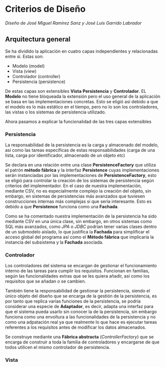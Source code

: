 Criterios de Diseño
==
###### Diseño de José Miguel Ramírez Sanz y José Luis Garrido Labrador

## Arquitectura general
Se ha dividido la aplicación en cuatro capas independientes y relacionadas entre si. Estas son:
* Modelo (model)
* Vista (view)
* Controlador (controller)
* Persistencia (persistence)

De estas capas son extensibles **Vista** **Persistencia** y **Controlador**. EL **Modelo** no tiene bloqueada la extensión pero el uso general de la aplicación se basa en las implementaciones concretas. Esto se eligió así debido a que el modelo es lo más estático en el tiempo, pero no lo son los controladores, las vistas o los sistemas de persistencia utilizado.

Ahora pasamos a explicar la funcionalidad de las tres capas extensibles

### Persistencia
La responsabilidad de la persistencia es la carga y almacenado del modelo, así como las tareas específicas de estas responsabilidades (carga de una lista, carga por identificador, almacenado de un objeto etc)

Se declara en una relación entre una clase **PersistenceFactory** que utiliza el patrón **método fábrica** y la interfaz **Persistence** cuyas implementaciones serán instanciadas por las implementaciones de **PersistenceFactory**, esto se eligió para controlar la creación de los sistemas de persistencia según criterios del implementador. En el caso de nuestra implementación, mediante CSV, no es especialmente complejo la creación del objeto, sin embargo, en sistemas de persistencias más avanzados que tuviesen construcciones internas más complejas si que sería interesante. Esto es debido a que **Persistence** funciona como una **Fachada**.

Como se ha comentado nuestra implementación de la persistencia ha sido mediante CSV en una única clase, sin embargo, en otros sistemas como SQL más avanzados, como *JPA* o *JDBC* podrían tener varias clases dentro de un submodelo aislado, lo que justifica la **Fachada** para simplificar el acceso global del programa así como el **Método fábrica** que implicaría la instancia del subsistema y la **Fachada** asociada.

### Controlador
Los controladores del sistema se encargan de gestionar el funcionamiento interno de las tareas para cumplir los requisitos. Funcionan en familias, según las funcionalidades extras que se les quiera añadir, así como los requisitos que se añadan o se cambien.

También tiene la responsabilidad de gestionar la persistencia, siendo el único objeto del diseño que se encarga de la gestión de la persistencia, es por tanto que replica varias funciones de la persistencia, se podría considerar una especie de **Adaptador**, es decir, adapta una interfaz para que el sistema pueda usarlo sin conocer la de la persistencia, sin embargo funciona como una envoltura a las funcionalidades de la persistencia y no como una adpatación real ya que realmente lo que hace es ejecutar tareas referentes a los requisitos antes de modificar los datos almacenados.

Se construye mediante una **Fábrica abstracta** (*ControllerFactory*) que se encarga de construir a toda la familia de controladores y encargarse de que todos utilicen el mismo controlador de persistencia.

### Vista

